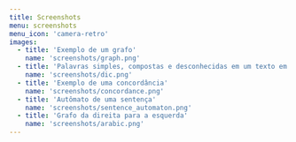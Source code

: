 ```yaml
---
title: Screenshots
menu: screenshots
menu_icon: 'camera-retro'
images:
  - title: 'Exemplo de um grafo'
    name: 'screenshots/graph.png'
  - title: 'Palavras simples, compostas e desconhecidas em um texto em inglês'
    name: 'screenshots/dic.png'  
  - title: 'Exemplo de uma concordância'
    name: 'screenshots/concordance.png'
  - title: 'Autômato de uma sentença'
    name: 'screenshots/sentence_automaton.png'
  - title: 'Grafo da direita para a esquerda'
    name: 'screenshots/arabic.png'
---
```

